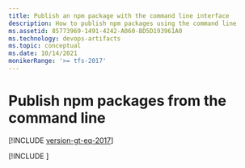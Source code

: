 ```yaml
---
title: Publish an npm package with the command line interface
description: How to publish npm packages using the command line
ms.assetid: 85773969-1491-4242-A060-BD5D193961A0
ms.technology: devops-artifacts
ms.topic: conceptual
ms.date: 10/14/2021
monikerRange: '>= tfs-2017'
---
```


# Publish npm packages from the command line

[!INCLUDE [version-gt-eq-2017](../../includes/version-gt-eq-2017.md)]

[!INCLUDE [](../includes/npm/publish.md)]
